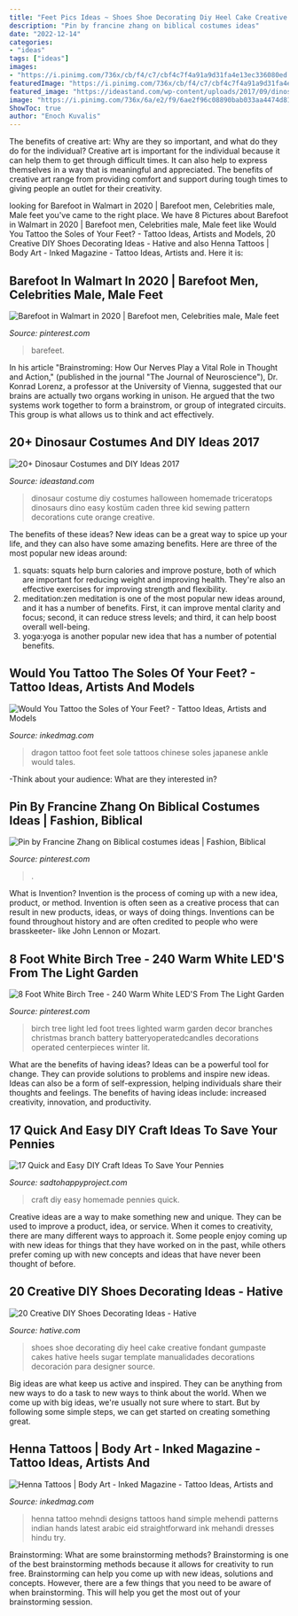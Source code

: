 ```yaml
---
title: "Feet Pics Ideas ~ Shoes Shoe Decorating Diy Heel Cake Creative Fondant Gumpaste Cakes Hative Heels Sugar Template Manualidades Decorations Decoración Para Designer Source"
description: "Pin by francine zhang on biblical costumes ideas"
date: "2022-12-14"
categories:
- "ideas"
tags: ["ideas"]
images:
- "https://i.pinimg.com/736x/cb/f4/c7/cbf4c7f4a91a9d31fa4e13ec336080ed.jpg"
featuredImage: "https://i.pinimg.com/736x/cb/f4/c7/cbf4c7f4a91a9d31fa4e13ec336080ed.jpg"
featured_image: "https://ideastand.com/wp-content/uploads/2017/09/dinosaur-costume-diy/7-dinosaur-costume-diy-ideas-tutorials.jpg"
image: "https://i.pinimg.com/736x/6a/e2/f9/6ae2f96c08890bab033aa4474d81232d.jpg"
ShowToc: true
author: "Enoch Kuvalis"
---
```



The benefits of creative art: Why are they so important, and what do they do for the individual?
Creative art is important for the individual because it can help them to get through difficult times. It can also help to express themselves in a way that is meaningful and appreciated. The benefits of creative art range from providing comfort and support during tough times to giving people an outlet for their creativity.

	

		
looking for Barefoot in Walmart in 2020 | Barefoot men, Celebrities male, Male feet you've came to the right place. We have 8 Pictures about Barefoot in Walmart in 2020 | Barefoot men, Celebrities male, Male feet like Would You Tattoo the Soles of Your Feet? - Tattoo Ideas, Artists and Models, 20 Creative DIY Shoes Decorating Ideas - Hative and also Henna Tattoos | Body Art - Inked Magazine - Tattoo Ideas, Artists and. Here it is:
		
    
## Barefoot In Walmart In 2020 | Barefoot Men, Celebrities Male, Male Feet

<img loading=lazy src="https://i.pinimg.com/736x/6a/e2/f9/6ae2f96c08890bab033aa4474d81232d.jpg" onerror="this.onerror=null;this.src='https://tse1.mm.bing.net/th?id=OIP.JjMwYpTChWLmCjBQcMrIMQHaK0&amp;pid=15.1';" alt="Barefoot in Walmart in 2020 | Barefoot men, Celebrities male, Male feet">

_Source: pinterest.com_

>barefeet. 

	

In his article "Brainstroming: How Our Nerves Play a Vital Role in Thought and Action," (published in the journal "The Journal of Neuroscience"), Dr. Konrad Lorenz, a professor at the University of Vienna, suggested that our brains are actually two organs working in unison. He argued that the two systems work together to form a brainstrom, or group of integrated circuits. This group is what allows us to think and act effectively.

    
## 20+ Dinosaur Costumes And DIY Ideas 2017

<img loading=lazy src="https://ideastand.com/wp-content/uploads/2017/09/dinosaur-costume-diy/7-dinosaur-costume-diy-ideas-tutorials.jpg" onerror="this.onerror=null;this.src='https://tse4.mm.bing.net/th?id=OIP.78xMMOOR7oeVhC7pjPeSBgHaLv&amp;pid=15.1';" alt="20+ Dinosaur Costumes and DIY Ideas 2017">

_Source: ideastand.com_

>dinosaur costume diy costumes halloween homemade triceratops dinosaurs dino easy kostüm caden three kid sewing pattern decorations cute orange creative. 

	

The benefits of these ideas?
New ideas can be a great way to spice up your life, and they can also have some amazing benefits. Here are three of the most popular new ideas around: 
1. squats: squats help burn calories and improve posture, both of which are important for reducing weight and improving health. They're also an effective exercises for improving strength and flexibility. 
2. meditation:zen meditation is one of the most popular new ideas around, and it has a number of benefits. First, it can improve mental clarity and focus; second, it can reduce stress levels; and third, it can help boost overall well-being. 
3. yoga:yoga is another popular new idea that has a number of potential benefits.

    
## Would You Tattoo The Soles Of Your Feet? - Tattoo Ideas, Artists And Models

<img loading=lazy src="https://www.inkedmag.com/.image/ar_3:2%2Cc_limit%2Ccs_srgb%2Cq_auto:good%2Cw_700/MTU5MDMxOTgzNjk4NTUyNjAw/vondtattoo.png" onerror="this.onerror=null;this.src='https://tse4.mm.bing.net/th?id=OIP.q0a7yr3EZ8_5oVT4oI8QHQAAAA&amp;pid=15.1';" alt="Would You Tattoo the Soles of Your Feet? - Tattoo Ideas, Artists and Models">

_Source: inkedmag.com_

>dragon tattoo foot feet sole tattoos chinese soles japanese ankle would tales. 

	

-Think about your audience: What are they interested in?

    
## Pin By Francine Zhang On Biblical Costumes Ideas | Fashion, Biblical

<img loading=lazy src="https://i.pinimg.com/736x/2d/43/e0/2d43e08ef836e6cabfc9b7df12161cb8--biblical-costumes.jpg" onerror="this.onerror=null;this.src='https://tse4.mm.bing.net/th?id=OIP.TQOOqY_AxG1tWDHI_D2wNQHaPs&amp;pid=15.1';" alt="Pin by Francine Zhang on Biblical costumes ideas | Fashion, Biblical">

_Source: pinterest.com_

>. 

	

What is Invention?
Invention is the process of coming up with a new idea, product, or method. Invention is often seen as a creative process that can result in new products, ideas, or ways of doing things. Inventions can be found throughout history and are often credited to people who were brasskeeter- like John Lennon or Mozart.

    
## 8 Foot White Birch Tree - 240 Warm White LED&#039;S From The Light Garden

<img loading=lazy src="https://i.pinimg.com/736x/cb/f4/c7/cbf4c7f4a91a9d31fa4e13ec336080ed.jpg" onerror="this.onerror=null;this.src='https://tse2.mm.bing.net/th?id=OIP.xKAUnspVwwneurk8XG5hzgHaJ4&amp;pid=15.1';" alt="8 Foot White Birch Tree - 240 Warm White LED&#039;S From The Light Garden">

_Source: pinterest.com_

>birch tree light led foot trees lighted warm garden decor branches christmas branch battery batteryoperatedcandles decorations operated centerpieces winter lit. 

	

What are the benefits of having ideas?
Ideas can be a powerful tool for change. They can provide solutions to problems and inspire new ideas. Ideas can also be a form of self-expression, helping individuals share their thoughts and feelings. The benefits of having ideas include: increased creativity, innovation, and productivity.

    
## 17 Quick And Easy DIY Craft Ideas To Save Your Pennies

<img loading=lazy src="https://sadtohappyproject.com/wp-content/uploads/2014/12/easy-DIY-homemade-craft-ideas9.jpg" onerror="this.onerror=null;this.src='https://tse2.mm.bing.net/th?id=OIP.ZpQ5xLZck2WDeW__gsFyPQHaHs&amp;pid=15.1';" alt="17 Quick and Easy DIY Craft Ideas To Save Your Pennies">

_Source: sadtohappyproject.com_

>craft diy easy homemade pennies quick. 

	

Creative ideas are a way to make something new and unique. They can be used to improve a product, idea, or service. When it comes to creativity, there are many different ways to approach it. Some people enjoy coming up with new ideas for things that they have worked on in the past, while others prefer coming up with new concepts and ideas that have never been thought of before.

    
## 20 Creative DIY Shoes Decorating Ideas - Hative

<img loading=lazy src="https://hative.com/wp-content/uploads/2014/07/shoes-decorating-ideas/9-shoes-decorating-ideas.jpg" onerror="this.onerror=null;this.src='https://tse2.mm.bing.net/th?id=OIP.oCan4jxfgrtWtJrQ2-iFEgHaGd&amp;pid=15.1';" alt="20 Creative DIY Shoes Decorating Ideas - Hative">

_Source: hative.com_

>shoes shoe decorating diy heel cake creative fondant gumpaste cakes hative heels sugar template manualidades decorations decoración para designer source. 

	

Big ideas are what keep us active and inspired. They can be anything from new ways to do a task to new ways to think about the world. When we come up with big ideas, we're usually not sure where to start. But by following some simple steps, we can get started on creating something great.

    
## Henna Tattoos | Body Art - Inked Magazine - Tattoo Ideas, Artists And

<img loading=lazy src="https://www.inkedmag.com/.image/t_share/MTU5MDMxOTgyMzUyMTgwODg1/fc73c1d1bc2f79c617dd7e527d6fc138.jpg" onerror="this.onerror=null;this.src='https://tse1.mm.bing.net/th?id=OIP.AA9BGL2pBe-NU5yusVAkpQHaLJ&amp;pid=15.1';" alt="Henna Tattoos | Body Art - Inked Magazine - Tattoo Ideas, Artists and">

_Source: inkedmag.com_

>henna tattoo mehndi designs tattoos hand simple mehendi patterns indian hands latest arabic eid straightforward ink mehandi dresses hindu try. 

	

Brainstorming: What are some brainstorming methods?
Brainstorming is one of the best brainstorming methods because it allows for creativity to run free. Brainstorming can help you come up with new ideas, solutions and concepts. However, there are a few things that you need to be aware of when brainstorming. This will help you get the most out of your brainstorming session.


